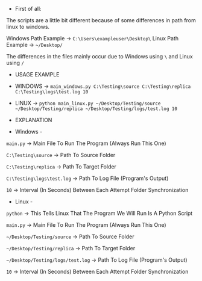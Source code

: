 - First of all:

The scripts are a little bit different because of some differences in path from linux to windows.

Windows Path Example -> `C:\Users\exampleuser\Desktop\`
Linux Path Example -> `~/Desktop/`



The differences in the files mainly occur due to Windows using `\` and Linux using `/`





- USAGE EXAMPLE

- WINDOWS -> `main_windows.py C:\Testing\source C:\Testing\replica C:\Testing\logs\test.log 10`

- LINUX -> `python main_linux.py ~/Desktop/Testing/source ~/Desktop/Testing/replica ~/Desktop/Testing/logs/test.log 10`





- EXPLANATION

- Windows -

`main.py` -> Main File To Run The Program (Always Run This One)

`C:\Testing\source` -> Path To Source Folder

`C:\Testing\replica` -> Path To Target Folder

`C:\Testing\logs\test.log` -> Path To Log File (Program's Output)

`10` -> Interval (In Seconds) Between Each Attempt Folder Synchronization



- Linux -

`python` -> This Tells Linux That The Program We Will Run Is A Python Script

`main.py` -> Main File To Run The Program (Always Run This One)

`~/Desktop/Testing/source` -> Path To Source Folder

`~/Desktop/Testing/replica` -> Path To Target Folder

`~/Desktop/Testing/logs/test.log` -> Path To Log File (Program's Output)

`10` -> Interval (In Seconds) Between Each Attempt Folder Synchronization
